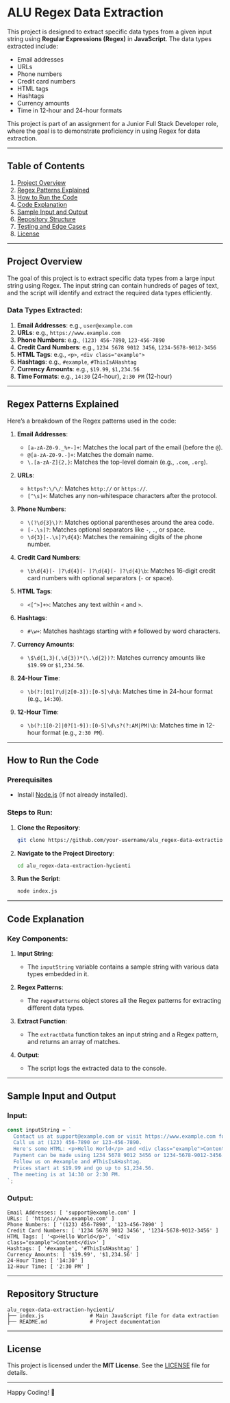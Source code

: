 # ALU Regex Data Extraction

This project is designed to extract specific data types from a given input string using **Regular Expressions (Regex)** in **JavaScript**. The data types extracted include:
- Email addresses
- URLs
- Phone numbers
- Credit card numbers
- HTML tags
- Hashtags
- Currency amounts
- Time in 12-hour and 24-hour formats

This project is part of an assignment for a Junior Full Stack Developer role, where the goal is to demonstrate proficiency in using Regex for data extraction.

---

## Table of Contents
1. [Project Overview](#project-overview)
2. [Regex Patterns Explained](#regex-patterns-explained)
3. [How to Run the Code](#how-to-run-the-code)
4. [Code Explanation](#code-explanation)
5. [Sample Input and Output](#sample-input-and-output)
6. [Repository Structure](#repository-structure)
7. [Testing and Edge Cases](#testing-and-edge-cases)
8. [License](#license)

---

## Project Overview

The goal of this project is to extract specific data types from a large input string using Regex. The input string can contain hundreds of pages of text, and the script will identify and extract the required data types efficiently.

### Data Types Extracted:
1. **Email Addresses**: e.g., `user@example.com`
2. **URLs**: e.g., `https://www.example.com`
3. **Phone Numbers**: e.g., `(123) 456-7890`, `123-456-7890`
4. **Credit Card Numbers**: e.g., `1234 5678 9012 3456`, `1234-5678-9012-3456`
5. **HTML Tags**: e.g., `<p>`, `<div class="example">`
6. **Hashtags**: e.g., `#example`, `#ThisIsAHashtag`
7. **Currency Amounts**: e.g., `$19.99`, `$1,234.56`
8. **Time Formats**: e.g., `14:30` (24-hour), `2:30 PM` (12-hour)

---

## Regex Patterns Explained

Here’s a breakdown of the Regex patterns used in the code:

1. **Email Addresses**:
   - `[a-zA-Z0-9._%+-]+`: Matches the local part of the email (before the `@`).
   - `@[a-zA-Z0-9.-]+`: Matches the domain name.
   - `\.[a-zA-Z]{2,}`: Matches the top-level domain (e.g., `.com`, `.org`).

2. **URLs**:
   - `https?:\/\/`: Matches `http://` or `https://`.
   - `[^\s]+`: Matches any non-whitespace characters after the protocol.

3. **Phone Numbers**:
   - `\(?\d{3}\)?`: Matches optional parentheses around the area code.
   - `[-.\s]?`: Matches optional separators like `-`, `.`, or space.
   - `\d{3}[-.\s]?\d{4}`: Matches the remaining digits of the phone number.

4. **Credit Card Numbers**:
   - `\b\d{4}[- ]?\d{4}[- ]?\d{4}[- ]?\d{4}\b`: Matches 16-digit credit card numbers with optional separators (`-` or space).

5. **HTML Tags**:
   - `<[^>]+>`: Matches any text within `<` and `>`.

6. **Hashtags**:
   - `#\w+`: Matches hashtags starting with `#` followed by word characters.

7. **Currency Amounts**:
   - `\$\d{1,3}(,\d{3})*(\.\d{2})?`: Matches currency amounts like `$19.99` or `$1,234.56`.

8. **24-Hour Time**:
   - `\b(?:[01]?\d|2[0-3]):[0-5]\d\b`: Matches time in 24-hour format (e.g., `14:30`).

9. **12-Hour Time**:
   - `\b(?:1[0-2]|0?[1-9]):[0-5]\d\s?(?:AM|PM)\b`: Matches time in 12-hour format (e.g., `2:30 PM`).

---

## How to Run the Code

### Prerequisites
- Install [Node.js](https://nodejs.org/) (if not already installed).

### Steps to Run:
1. **Clone the Repository**:
   ```bash
   git clone https://github.com/your-username/alu_regex-data-extraction-hycienti.git
   ```
2. **Navigate to the Project Directory**:
   ```bash
   cd alu_regex-data-extraction-hycienti
   ```
3. **Run the Script**:
   ```bash
   node index.js
   ```

---

## Code Explanation

### Key Components:
1. **Input String**:
   - The `inputString` variable contains a sample string with various data types embedded in it.

2. **Regex Patterns**:
   - The `regexPatterns` object stores all the Regex patterns for extracting different data types.

3. **Extract Function**:
   - The `extractData` function takes an input string and a Regex pattern, and returns an array of matches.

4. **Output**:
   - The script logs the extracted data to the console.

---

## Sample Input and Output

### Input:
```javascript
const inputString = `
  Contact us at support@example.com or visit https://www.example.com for more info.
  Call us at (123) 456-7890 or 123-456-7890.
  Here's some HTML: <p>Hello World</p> and <div class="example">Content</div>.
  Payment can be made using 1234 5678 9012 3456 or 1234-5678-9012-3456.
  Follow us on #example and #ThisIsAHashtag.
  Prices start at $19.99 and go up to $1,234.56.
  The meeting is at 14:30 or 2:30 PM.
`;
```

### Output:
```
Email Addresses: [ 'support@example.com' ]
URLs: [ 'https://www.example.com' ]
Phone Numbers: [ '(123) 456-7890', '123-456-7890' ]
Credit Card Numbers: [ '1234 5678 9012 3456', '1234-5678-9012-3456' ]
HTML Tags: [ '<p>Hello World</p>', '<div class="example">Content</div>' ]
Hashtags: [ '#example', '#ThisIsAHashtag' ]
Currency Amounts: [ '$19.99', '$1,234.56' ]
24-Hour Time: [ '14:30' ]
12-Hour Time: [ '2:30 PM' ]
```

---

## Repository Structure

```
alu_regex-data-extraction-hycienti/
├── index.js               # Main JavaScript file for data extraction
├── README.md              # Project documentation
```

---

## License

This project is licensed under the **MIT License**. See the [LICENSE](LICENSE) file for details.

---

Happy Coding! 🚀